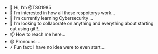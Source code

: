 - 👋 Hi, I’m @TSG1985
- 👀 I’m interested in how all these respoitorys work...
- 🌱 I’m currently learning Cybersecurity ...
- 💞️ I’m looking to collaborate on anything and everything about starting out using git!!...
- 📫 How to reach me here...
- 😄 Pronouns: ...
- ⚡ Fun fact: I have no idea were to even start....

<!---
TSG1985/TSG1985 is a ✨ special ✨ repository because its `README.md` (this file) appears on your GitHub profile.
You can click the Preview link to take a look at your changes.
--->
